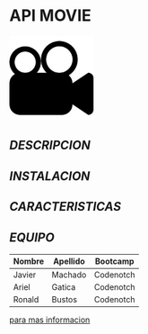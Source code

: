 # **API MOVIE**

<p align="left"> <img src="movie.png" width="150"/>  </p>

## **_DESCRIPCION_**

## **_INSTALACION_**

## **_CARACTERISTICAS_**

## **_EQUIPO_**


| Nombre | Apellido | Bootcamp
| --- | --- | --- |
| Javier | Machado | Codenotch
| Ariel | Gatica | Codenotch
| Ronald | Bustos |  Codenotch

[para mas informacion](https://www.codenotch.com/)
